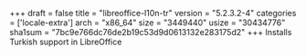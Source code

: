 +++
draft = false
title = "libreoffice-l10n-tr"
version = "5.2.3.2-4"
categories = ['locale-extra']
arch = "x86_64"
size = "3449440"
usize = "30434776"
sha1sum = "7bc9e766dc76de2b19c53d9d0613132e283175d2"
+++
Installs Turkish support in LibreOffice